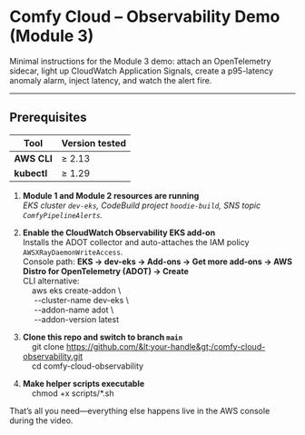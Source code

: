 # Comfy Cloud – Observability Demo (Module 3)

Minimal instructions for the Module 3 demo: attach an OpenTelemetry sidecar, light up CloudWatch Application Signals, create a p95-latency anomaly alarm, inject latency, and watch the alert fire.

---

## Prerequisites

| Tool | Version tested |
|------|----------------|
| **AWS CLI** | ≥ 2.13 |
| **kubectl** | ≥ 1.29 |

1. **Module 1 and Module 2 resources are running**  
   *EKS cluster `dev-eks`, CodeBuild project `hoodie-build`, SNS topic `ComfyPipelineAlerts`.*

2. **Enable the CloudWatch Observability EKS add-on**  
   Installs the ADOT collector and auto-attaches the IAM policy `AWSXRayDaemonWriteAccess`.  
   Console path: **EKS → dev-eks → Add-ons → Get more add-ons → AWS Distro for OpenTelemetry (ADOT) → Create**  
   CLI alternative:  
   &nbsp;&nbsp;&nbsp;&nbsp;aws eks create-addon \\  
   &nbsp;&nbsp;&nbsp;&nbsp;  --cluster-name dev-eks \\  
   &nbsp;&nbsp;&nbsp;&nbsp;  --addon-name adot \\  
   &nbsp;&nbsp;&nbsp;&nbsp;  --addon-version latest  

3. **Clone this repo and switch to branch `main`**  
   &nbsp;&nbsp;&nbsp;&nbsp;git clone https://github.com/&lt;your-handle&gt;/comfy-cloud-observability.git  
   &nbsp;&nbsp;&nbsp;&nbsp;cd comfy-cloud-observability  

4. **Make helper scripts executable**  
   &nbsp;&nbsp;&nbsp;&nbsp;chmod +x scripts/\*.sh  

That’s all you need—everything else happens live in the AWS console during the video.


